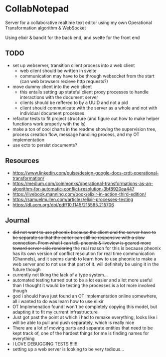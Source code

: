 # CollabNotepad

Server for a collaborative realtime text editor using my own Operational Transformation algorithm & WebSocket

Using elixir & bandit for the back end, and svelte for the front end

## TODO

- set up webserver, transition client process into a web client
  - web client should be written in svelte
  - communication may have to be through websocket from the start (can web browsers recieve http requests?)
- move dummy client into the web client
  - this entails setting up stateful client proxy processes to handle interactions with the document server
  - clients should be reffered to by a UUID and not a pid
  - client should communicate with the server as a whole and not with individual document processes
- refactor tests to fit project structure (and figure out how to make helper functions work properly with the ls)
- make a ton of cool charts in the readme showing the supervision tree, process creation flow, message handling process, and my OT implementation
- use ecto to persist documents?

## Resources

- <https://www.linkedin.com/pulse/design-google-docs-crdt-operational-transformation/>
- <https://medium.com/coinmonks/operational-transformations-as-an-algorithm-for-automatic-conflict-resolution-3bf8920ea447>
- <https://livebook.manning.com/book/elixir-in-action-third-edition/>
- <https://samuelmullen.com/articles/elixir-processes-testing>
- <https://dl.acm.org/doi/pdf/10.1145/215585.215706>

## Journal

- ~~did not want to use pheonix because the client and the server have to be separate so that the editor can still be responsive with a slow connection. From what I can tell, pheonix & liveview is geared more toward server side rendering~~ the real reason for this is because pheonix has its own version of conflict resolution for real time communication (Channels), and it seems dumb to learn how to use pheonix to make a web server and to not use that part of it. will definitely be using it in the future though
- currently not liking the lack of a type system...
- automated testing turned out to be a lot easier and a lot more useful than I thought it would be testing the processes is a lot more involved though
- god i should have just found an OT implementation online somewhere, all i wanted to do was learn how to use elixir
- OT Implemenation found! won't be completely copying this model, but adapting it to fit my current infrastructure
- Just got past the point at which i had to remake everything, looks like i will be able to pull and push separately, which is really nice
- There are a lot of moving parts and separate entities that need to be kept track of, one of the hardest things for me is finding names for everything
- I LOVE DEBUGGING TESTS !!!!!!
- setting up a web server is looking to be very tedious...
